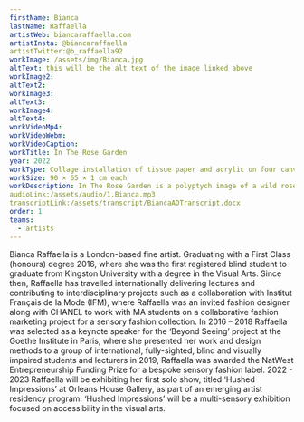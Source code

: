 ```yaml
---
firstName: Bianca
lastName: Raffaella
artistWeb: biancaraffaella.com
artistInsta: @biancaraffaella
artistTwitter:@b_raffaella92
workImage: /assets/img/Bianca.jpg
altText: this will be the alt text of the image linked above
workImage2:
altText2:
workImage3:
altText3:
workImage4:
altText4:
workVideoMp4:
workVideoWebm:
workVideoCaption:
workTitle: In The Rose Garden
year: 2022
workType: Collage installation of tissue paper and acrylic on four canvases
workSize: 90 × 65 × 1 cm each
workDescription: In The Rose Garden is a polyptych image of a wild rose bush. The coloured image on the top left shows the rosebush how Bianca sees it through her left eye. The coloured image on the top right pictures the rosebush through her right eye. White versions of the same rosebush images sit below the coloured ones and represent what it is like to rely on touch but no vision. This artwork challenges the traditional and the inaccessible in the contemporary visual arts.
audioLink:/assets/audio/1.Bianca.mp3
transcriptLink:/assets/transcript/BiancaADTranscript.docx
order: 1
teams:
  - artists
---
```


Bianca Raffaella is a London-based fine artist. Graduating with a First Class (honours) degree 2016, where she was the first registered blind student to graduate from Kingston University with a degree in the Visual Arts. Since then, Raffaella has travelled internationally delivering lectures and contributing to interdisciplinary projects such as a collaboration with Institut Français de la Mode (IFM), where Raffaella was an invited fashion designer along with CHANEL to work with MA students on a collaborative fashion marketing project for a sensory fashion collection. In 2016 – 2018 Raffaella was selected as a keynote speaker for the ‘Beyond Seeing’ project at the Goethe Institute in Paris, where she presented her work and design methods to a group of international, fully-sighted, blind and visually impaired students and lecturers in 2019, Raffaella was awarded the NatWest Entrepreneurship Funding Prize for a bespoke sensory fashion label. 2022 - 2023 Raffaella will be exhibiting her first solo show, titled ‘Hushed Impressions’ at Orleans House Gallery, as part of an emerging artist residency program. ‘Hushed Impressions’ will be a multi-sensory exhibition focused on accessibility in the visual arts.
